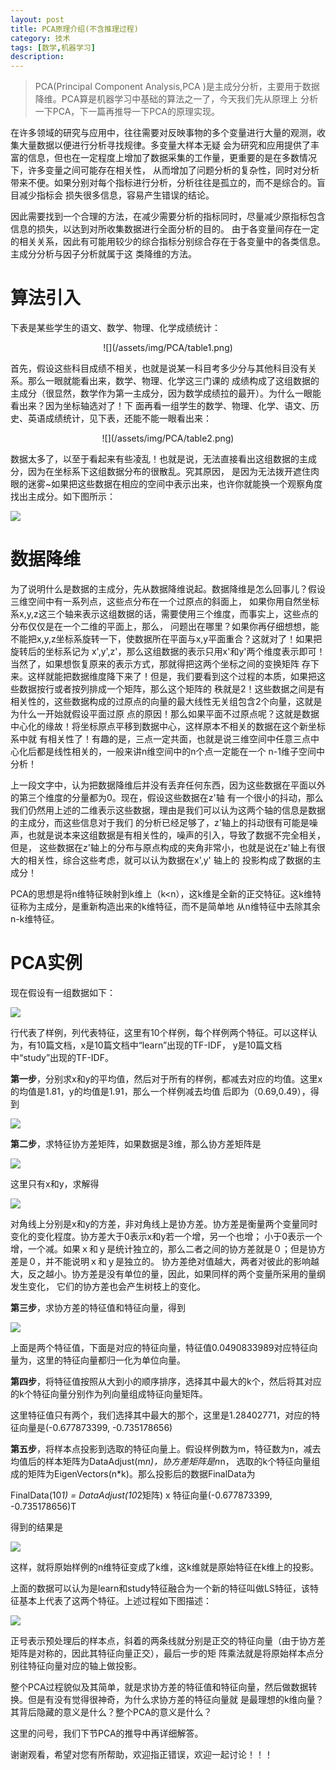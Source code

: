 ```yaml
---
layout: post
title: PCA原理介绍(不含推理过程)
category: 技术
tags: [数学,机器学习]
description: 
---
```


> PCA(Principal Component Analysis,PCA )是主成分分析，主要用于数据降维。PCA算是机器学习中基础的算法之一了，今天我们先从原理上
分析一下PCA，下一篇再推导一下PCA的原理实现。

在许多领域的研究与应用中，往往需要对反映事物的多个变量进行大量的观测，收集大量数据以便进行分析寻找规律。多变量大样本无疑
会为研究和应用提供了丰富的信息，但也在一定程度上增加了数据采集的工作量，更重要的是在多数情况下，许多变量之间可能存在相关性，
从而增加了问题分析的复杂性，同时对分析带来不便。如果分别对每个指标进行分析，分析往往是孤立的，而不是综合的。盲目减少指标会
损失很多信息，容易产生错误的结论。

因此需要找到一个合理的方法，在减少需要分析的指标同时，尽量减少原指标包含信息的损失，以达到对所收集数据进行全面分析的目的。
由于各变量间存在一定的相关关系，因此有可能用较少的综合指标分别综合存在于各变量中的各类信息。主成分分析与因子分析就属于这
类降维的方法。

# 算法引入 #

下表是某些学生的语文、数学、物理、化学成绩统计：

<center>
![](/assets/img/PCA/table1.png)
</center>

 首先，假设这些科目成绩不相关，也就是说某一科目考多少分与其他科目没有关系。那么一眼就能看出来，数学、物理、化学这三门课的
 成绩构成了这组数据的主成分（很显然，数学作为第一主成分，因为数学成绩拉的最开）。为什么一眼能看出来？因为坐标轴选对了！下
 面再看一组学生的数学、物理、化学、语文、历史、英语成绩统计，见下表，还能不能一眼看出来：
 
<center>
![](/assets/img/PCA/table2.png)
</center>

数据太多了，以至于看起来有些凌乱！也就是说，无法直接看出这组数据的主成分，因为在坐标系下这组数据分布的很散乱。究其原因，
是因为无法拨开遮住肉眼的迷雾~如果把这些数据在相应的空间中表示出来，也许你就能换一个观察角度找出主成分。如下图所示：

![](/assets/img/PCA/PCA.png)

# 数据降维 #

为了说明什么是数据的主成分，先从数据降维说起。数据降维是怎么回事儿？假设三维空间中有一系列点，这些点分布在一个过原点的斜面上，
如果你用自然坐标系x,y,z这三个轴来表示这组数据的话，需要使用三个维度，而事实上，这些点的分布仅仅是在一个二维的平面上，那么，
问题出在哪里？如果你再仔细想想，能不能把x,y,z坐标系旋转一下，使数据所在平面与x,y平面重合？这就对了！如果把旋转后的坐标系记为
x',y',z'，那么这组数据的表示只用x'和y'两个维度表示即可！当然了，如果想恢复原来的表示方式，那就得把这两个坐标之间的变换矩阵
存下来。这样就能把数据维度降下来了！但是，我们要看到这个过程的本质，如果把这些数据按行或者按列排成一个矩阵，那么这个矩阵的
秩就是2！这些数据之间是有相关性的，这些数据构成的过原点的向量的最大线性无关组包含2个向量，这就是为什么一开始就假设平面过原
点的原因！那么如果平面不过原点呢？这就是数据中心化的缘故！将坐标原点平移到数据中心，这样原本不相关的数据在这个新坐标系中就
有相关性了！有趣的是，三点一定共面，也就是说三维空间中任意三点中心化后都是线性相关的，一般来讲n维空间中的n个点一定能在一个
n-1维子空间中分析！

上一段文字中，认为把数据降维后并没有丢弃任何东西，因为这些数据在平面以外的第三个维度的分量都为0。现在，假设这些数据在z'轴
有一个很小的抖动，那么我们仍然用上述的二维表示这些数据，理由是我们可以认为这两个轴的信息是数据的主成分，而这些信息对于我们
的分析已经足够了，z'轴上的抖动很有可能是噪声，也就是说本来这组数据是有相关性的，噪声的引入，导致了数据不完全相关，但是，
这些数据在z'轴上的分布与原点构成的夹角非常小，也就是说在z'轴上有很大的相关性，综合这些考虑，就可以认为数据在x',y' 轴上的
投影构成了数据的主成分！

PCA的思想是将n维特征映射到k维上（k<n），这k维是全新的正交特征。这k维特征称为主成分，是重新构造出来的k维特征，而不是简单地
从n维特征中去除其余n-k维特征。

# PCA实例 #

现在假设有一组数据如下：

![](/assets/img/PCA/Data1.png)

行代表了样例，列代表特征，这里有10个样例，每个样例两个特征。可以这样认为，有10篇文档，x是10篇文档中“learn”出现的TF-IDF，
y是10篇文档中“study”出现的TF-IDF。

**第一步**，分别求x和y的平均值，然后对于所有的样例，都减去对应的均值。这里x的均值是1.81，y的均值是1.91，那么一个样例减去均值
后即为（0.69,0.49），得到

![](/assets/img/PCA/Data2.png)

**第二步**，求特征协方差矩阵，如果数据是3维，那么协方差矩阵是

![](/assets/img/PCA/equation1.png)

这里只有x和y，求解得

![](/assets/img/PCA/equation2.png)

对角线上分别是x和y的方差，非对角线上是协方差。协方差是衡量两个变量同时变化的变化程度。协方差大于0表示x和y若一个增，另一个也增；
小于0表示一个增，一个减。如果ｘ和ｙ是统计独立的，那么二者之间的协方差就是０；但是协方差是０，并不能说明ｘ和ｙ是独立的。
协方差绝对值越大，两者对彼此的影响越大，反之越小。协方差是没有单位的量，因此，如果同样的两个变量所采用的量纲发生变化，
它们的协方差也会产生树枝上的变化。

**第三步**，求协方差的特征值和特征向量，得到

![](/assets/img/PCA/equation3.png)

上面是两个特征值，下面是对应的特征向量，特征值0.0490833989对应特征向量为，这里的特征向量都归一化为单位向量。

**第四步**，将特征值按照从大到小的顺序排序，选择其中最大的k个，然后将其对应的k个特征向量分别作为列向量组成特征向量矩阵。

这里特征值只有两个，我们选择其中最大的那个，这里是1.28402771，对应的特征向量是(-0.677873399, -0.735178656)

**第五步**，将样本点投影到选取的特征向量上。假设样例数为m，特征数为n，减去均值后的样本矩阵为DataAdjust(m*n)，协方差矩阵是n*n，
选取的k个特征向量组成的矩阵为EigenVectors(n*k)。那么投影后的数据FinalData为

FinalData(10*1) = DataAdjust(10*2矩阵) x 特征向量(-0.677873399, -0.735178656)T

得到的结果是

![](/assets/img/PCA/Data3.png)

这样，就将原始样例的n维特征变成了k维，这k维就是原始特征在k维上的投影。

上面的数据可以认为是learn和study特征融合为一个新的特征叫做LS特征，该特征基本上代表了这两个特征。上述过程如下图描述：

![](/assets/img/PCA/Feature.png)

正号表示预处理后的样本点，斜着的两条线就分别是正交的特征向量（由于协方差矩阵是对称的，因此其特征向量正交），最后一步的矩
阵乘法就是将原始样本点分别往特征向量对应的轴上做投影。
    
整个PCA过程貌似及其简单，就是求协方差的特征值和特征向量，然后做数据转换。但是有没有觉得很神奇，为什么求协方差的特征向量就
是最理想的k维向量？其背后隐藏的意义是什么？整个PCA的意义是什么？

这里的问号，我们下节PCA的推导中再详细解答。

谢谢观看，希望对您有所帮助，欢迎指正错误，欢迎一起讨论！！！



